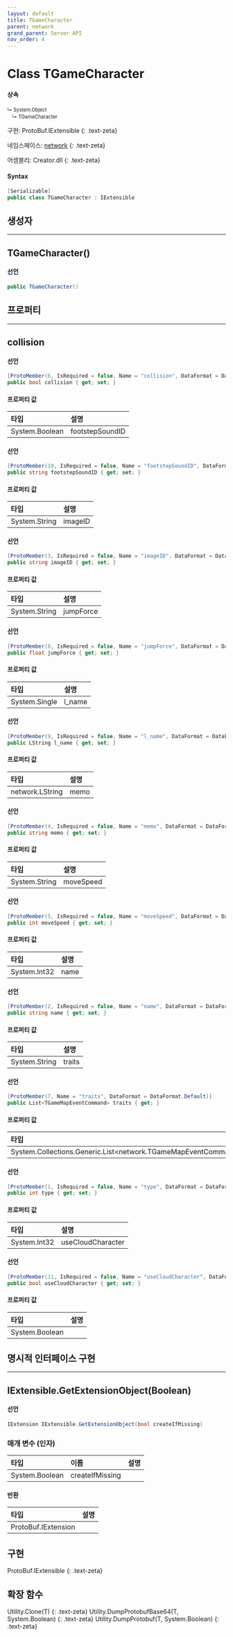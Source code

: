 ```yaml
---
layout: default
title: TGameCharacter
parent: network
grand_parent: Server API
nav_order: 4
---
```


# Class TGameCharacter

#### 상속
<div class="code-example" markdown="1" style = "font-size:0.8em;">
↳ System.Object<br/>
　↳ TGameCharacter
</div>

구현: ProtoBuf.IExtensible
{: .text-zeta}

네임스페이스: [network](../)
{: .text-zeta}

어셈블리: Creator.dll
{: .text-zeta}

#### Syntax
```cs
[Serializable]
public class TGameCharacter : IExtensible
```
## 생성자
---
## TGameCharacter()

#### 선언
```cs
public TGameCharacter()
```
## 프로퍼티
---
## collision

#### 선언
```cs
[ProtoMember(6, IsRequired = false, Name = "collision", DataFormat = DataFormat.Default)]
public bool collision { get; set; }
```
#### 프로퍼티 값

|타입|설명|
|:-|:-|
|System.Boolean|footstepSoundID|

#### 선언
```cs
[ProtoMember(10, IsRequired = false, Name = "footstepSoundID", DataFormat = DataFormat.Default)]
public string footstepSoundID { get; set; }
```
#### 프로퍼티 값

|타입|설명|
|:-|:-|
|System.String|imageID|

#### 선언
```cs
[ProtoMember(3, IsRequired = false, Name = "imageID", DataFormat = DataFormat.Default)]
public string imageID { get; set; }
```
#### 프로퍼티 값

|타입|설명|
|:-|:-|
|System.String|jumpForce|

#### 선언
```cs
[ProtoMember(8, IsRequired = false, Name = "jumpForce", DataFormat = DataFormat.FixedSize)]
public float jumpForce { get; set; }
```
#### 프로퍼티 값

|타입|설명|
|:-|:-|
|System.Single|l_name|

#### 선언
```cs
[ProtoMember(9, IsRequired = false, Name = "l_name", DataFormat = DataFormat.Default)]
public LString l_name { get; set; }
```
#### 프로퍼티 값

|타입|설명|
|:-|:-|
|network.LString|memo|

#### 선언
```cs
[ProtoMember(4, IsRequired = false, Name = "memo", DataFormat = DataFormat.Default)]
public string memo { get; set; }
```
#### 프로퍼티 값

|타입|설명|
|:-|:-|
|System.String|moveSpeed|

#### 선언
```cs
[ProtoMember(5, IsRequired = false, Name = "moveSpeed", DataFormat = DataFormat.TwosComplement)]
public int moveSpeed { get; set; }
```
#### 프로퍼티 값

|타입|설명|
|:-|:-|
|System.Int32|name|

#### 선언
```cs
[ProtoMember(2, IsRequired = false, Name = "name", DataFormat = DataFormat.Default)]
public string name { get; set; }
```
#### 프로퍼티 값

|타입|설명|
|:-|:-|
|System.String|traits|

#### 선언
```cs
[ProtoMember(7, Name = "traits", DataFormat = DataFormat.Default)]
public List<TGameMapEventCommand> traits { get; }
```
#### 프로퍼티 값

|타입|설명|
|:-|:-|
|System.Collections.Generic.List<network.TGameMapEventCommand>|type|

#### 선언
```cs
[ProtoMember(1, IsRequired = false, Name = "type", DataFormat = DataFormat.TwosComplement)]
public int type { get; set; }
```
#### 프로퍼티 값

|타입|설명|
|:-|:-|
|System.Int32|useCloudCharacter|

#### 선언
```cs
[ProtoMember(11, IsRequired = false, Name = "useCloudCharacter", DataFormat = DataFormat.Default)]
public bool useCloudCharacter { get; set; }
```
#### 프로퍼티 값

|타입|설명|
|:-|:-|
|System.Boolean|	

## 명시적 인터페이스 구현
---
## IExtensible.GetExtensionObject(Boolean)

#### 선언
```cs
IExtension IExtensible.GetExtensionObject(bool createIfMissing)
```
### 매개 변수 (인자)

|타입|이름|설명|
|:-|:-|:-|
|System.Boolean|createIfMissing|

#### 반환

|타입|설명|
|:-|:-|
|ProtoBuf.IExtension|

## 구현
ProtoBuf.IExtensible
{: .text-zeta}
## 확장 함수
Utility.Clone<T>(T)
{: .text-zeta}
Utility.DumpProtobufBase64<T>(T, System.Boolean)
{: .text-zeta}
Utility.DumpProtobuf<T>(T, System.Boolean)
{: .text-zeta}